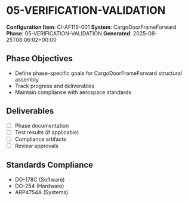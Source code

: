 # 05-VERIFICATION-VALIDATION

**Configuration Item**: CI-AF119-001
**System**: CargoDoorFrameForward
**Phase**: 05-VERIFICATION-VALIDATION
**Generated**: 2025-08-25T08:06:02+00:00

## Phase Objectives
- Define phase-specific goals for CargoDoorFrameForward structural assembly
- Track progress and deliverables
- Maintain compliance with aerospace standards

## Deliverables
- [ ] Phase documentation
- [ ] Test results (if applicable)
- [ ] Compliance artifacts
- [ ] Review approvals

## Standards Compliance
- DO-178C (Software)
- DO-254 (Hardware)
- ARP4754A (Systems)

